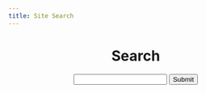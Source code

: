 ```yaml
---
title: Site Search
---
```


<meta name="robots" content="noindex" />

<header class="page-header">
      <h1 class="project-name">Search</h1>
      <form class="search-form" action="/search.html" method="get">
        <input name="q" type="text" />
        <input type="submit" />
      </form>
</header>

<script async src="https://cse.google.com/cse.js?cx=017068551085808638951:3jpxs5wskju"></script>
<section class="search-content">
  <div class="gcse-searchresults-only"></div>
</section>
